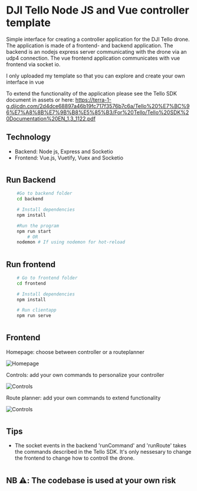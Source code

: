 # DJI Tello Node JS and Vue controller template

Simple interface for creating a controller application for the DJI Tello drone. The application is made of a frontend- and backend application. The backend is an nodejs express server communicating with the drone via an udp4 connection. The vue frontend application communicates with vue frontend via socket io.

I only uploaded my template so that you can explore and create your own interface in vue

To extend the functionality of the application please see the Tello SDK document in assets or here: https://terra-1-g.djicdn.com/2d4dce68897a46b19fc717f3576b7c6a/Tello%20%E7%BC%96%E7%A8%8B%E7%9B%B8%E5%85%B3/For%20Tello/Tello%20SDK%20Documentation%20EN_1.3_1122.pdf

## Technology

- Backend:  Node js, Express and Socketio
- Frontend: Vue.js, Vuetify, Vuex and Socketio

#

## Run Backend

```bash
    #Go to backend folder
    cd backend

    # Install dependencies
    npm install

    #Run the program
    npm run start
        # OR
    nodemon # If using nodemon for hot-reload
```

#

## Run frontend

```bash
    # Go to frontend folder
    cd frontend

    # Install dependencies
    npm install

    # Run clientapp
    npm run serve
```

#

## Frontend

Homepage: choose between controller or a routeplanner

![Homepage](https://cda8jg.db.files.1drv.com/y4mxKqkMLuy6C0HmDNE-UgkWVjl6yWKtHATeH9YKiobtu8cO_FlkHKdWf7rFUju-UEHtpHgEPFzlUz4wvVvOdDgVr_bDYbVp53ozHQ7T4YKmB7hLhLBIxSu3b569_JDci7OWGcS2MArT_wl0YW7Fv3Rp8DsIw-ZiV3Rm1Ra_pGmimxH21e4kTvlQMiahXVjYUw5zuMokQnuZwo497ahTx2tig?width=1362&height=838&cropmode=none)

Controls: add your own commands to personalize your controller

![Controls](https://2y0ydg.db.files.1drv.com/y4mmCeoU8-H9FB8mA49vlVylyEpH7NxDwqfyF_QMkK30s6YaULD-ImMN1ff30jedUY8EB7IErRWK57fb2ayaLmOX_Q4Hgy6YOdBPfaXF7fos9bKhLlnbQqRsI9uArCd7s__oLFR-PCOLkFhguL0hrzYBc5PiLFT-P8MIGRibaKDJBP66bvjxL2LqNEsYKXe37Q71kEyWDq6UskGTCfHVWu6Xw?width=1364&height=837&cropmode=none)

Route planner: add your own commands to extend functionality

![Controls](https://phml0w.db.files.1drv.com/y4mT_UjW2AZ1cBpKw_ZoBl838sr7ObdMQMSGNVZcMnCk5FQuPRpzlwBNBVmIfSxmmPgL_UEya8Fw52OkJ4QN9U2qyPGhIlwrqQktZEyroOHoO4tCtkTFGNicdHNd0I-zEFbNYuUE4VlQXQ1_odMe59FixqW6B4D6RaKaxHiIPG_6lJiqSrQxM4QSrGjXoM27ctaXvpa9Xiui4du--BWgEGeRA?width=1508&height=836&cropmode=none)

#

## Tips

- The socket events in the backend 'runCommand' and 'runRoute' takes the commands described in the Tello SDK. It's only nessesary to change the frontend to change how to controll the drone.

#

## NB ⚠️️️: The codebase is used at your own risk
